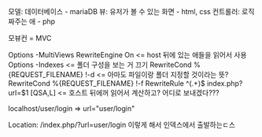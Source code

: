 모델: 데이터베이스 - mariaDB
뷰: 유저가 볼 수 있는 화면 - html, css
컨트롤러: 로직 짜주는 애 - php

모뷰컨 = MVC


Options -MultiViews 
RewriteEngine On <= host 뒤에 있는 애들을 읽어서 사용
Options -Indexes <= 폴더 구성을 보는 거 끄기
RewriteCond %{REQUEST_FILENAME} !-d <= 아마도 파일이랑 폴더 지정할 것이라는 뜻?
RewriteCond %{REQUEST_FILENAME} !-f
RewriteRule ^(.+)$ index.php?url=$1 [QSA,L] <= 호스트 뒤에꺼 읽어서 계산하고?   어디로 보내겠다???

localhost/user/login
=> url="user/login"

Location: /index.php/?url=user/login
이렇게 해서 인덱스에서 출발하는ㄷ스